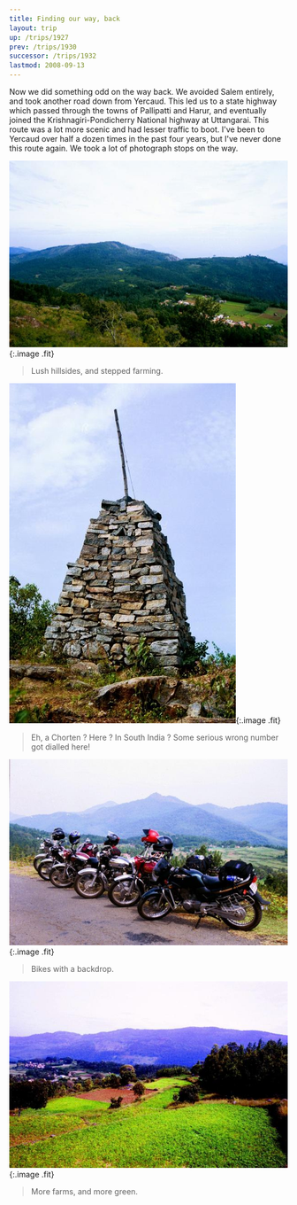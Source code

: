 ```yaml
---
title: Finding our way, back
layout: trip
up: /trips/1927
prev: /trips/1930
successor: /trips/1932
lastmod: 2008-09-13
---
```


Now we did something odd on the way back. We avoided Salem entirely, and took another road down from Yercaud. This led us to a state highway which passed through the towns of Pallipatti and Harur, and eventually joined the Krishnagiri-Pondicherry National highway at Uttangarai. This route was a lot more scenic and had lesser traffic to boot. I've been to Yercaud over half a dozen times in the past four years, but I've never done this route again. We took a lot of photograph stops on the way.

 ![00019.jpg](/images/trips/yercaud/00019.jpg '00019.jpg'){:.image .fit}

> Lush hillsides, and stepped farming.

![00021.jpg](/images/trips/yercaud/00021.jpg '00021.jpg'){:.image .fit}

> Eh, a Chorten ? Here ? In South India ? Some serious wrong number got dialled here!

![00022.jpg](/images/trips/yercaud/00022.jpg '00022.jpg'){:.image .fit}

> Bikes with a backdrop.

![00025.jpg](/images/trips/yercaud/00025.jpg '00025.jpg'){:.image .fit}

> More farms, and more green.



